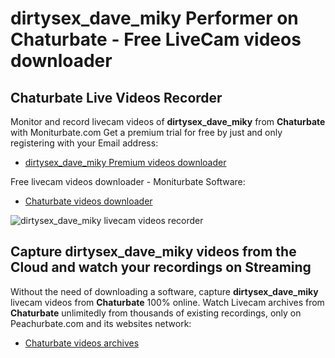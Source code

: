 # dirtysex_dave_miky Performer on Chaturbate - Free LiveCam videos downloader

## Chaturbate Live Videos Recorder

Monitor and record livecam videos of **dirtysex_dave_miky** from **Chaturbate** with Moniturbate.com
Get a premium trial for free by just and only registering with your Email address:
* [dirtysex_dave_miky Premium videos downloader](https://moniturbate.com/request-demo-licence-key.html)

Free livecam videos downloader - Moniturbate Software:
* [Chaturbate videos downloader](https://moniturbate.com/moniturbate-download-software.html)

![dirtysex_dave_miky livecam videos recorder](https://peachurnet.com/templates/moniturbate-software.png)


## Capture dirtysex_dave_miky videos from the Cloud and watch your recordings on Streaming

Without the need of downloading a software, capture **dirtysex_dave_miky** livecam videos from **Chaturbate** 100% online.
Watch Livecam archives from **Chaturbate** unlimitedly from thousands of existing recordings, only on Peachurbate.com and its websites network:
* [Chaturbate videos archives](https://peachurnet.com/)